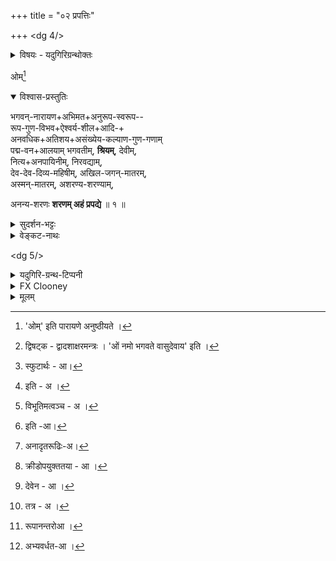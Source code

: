 +++
title = "०२ प्रपत्तिः"

+++
<dg 4/>

<details><summary>विषयः - यदुगिरिग्रन्थोक्तः</summary>

श्रीशरणागतिः
</details>

ओम्[^१_pg5]

[^१_pg5]: 'ओम्' इति पारायणे अनुष्ठीयते ।



<details open><summary>विश्वास-प्रस्तुतिः</summary>

भगवन्-नारायण+अभिमत+अनुरूप-स्वरूप--  
रूप-गुण-विभव+ऐश्वर्य-शील+आदि-+  
अनवधिक+अतिशय+असंख्येय-कल्याण-गुण-गणाम्  
पद्म-वन+आलयाम् भगवतीम्, **श्रियम्**, देवीम्,  
नित्य+अनपायिनीम्, निरवद्याम्,  
देव-देव-दिव्य-महिषीम्, अखिल-जगन्-मातरम्,  
अस्मन्-मातरम्, अशरण्य-शरण्याम्,  

अनन्य-शरणः **शरणम् अहं प्रपद्ये** ॥ १ ॥  
</details>

<details><summary>सुदर्शन-भट्टः</summary>

**भगवन्-नारायण**-शब्दौ गुण-विभूति-पौष्कल्य-परौ,  
द्विषट्काष्टार्णयोर् अपि[^३_pg5] तत्-साहित्य-ज्ञान-परौ च ।  
अनुरूपेऽनभिमतिर्  
अननुरूपे चाभिमतिश्च दृश्यत इति  
तद्-व्युदासाय **अभिमतानुरूपशब्दौ** ।

[^३_pg5]: द्विषट्क - द्वादशाक्षरमन्त्रः । 'ओं नमो भगवते वासुदेवाय' इति ।

रूपानन्तर-**गुण**-शब्दः सौन्दर्यादि-परः ।  
परत्व-सौलभ्य-कोटि-निविष्ट-गुण-जात-प्रदर्शनार्थौ **ऐश्वर्य-शील-शब्दौ** ।  
**अनवधिक** इत्य्-आदि स्पष्टार्थः[^1_pg6] ।  
परत्व-सौलभ्ययोस् समाख्याः प्रमाणयति **पद्म** इत्य्-आदिभिश् चतुर्भिः पदैः ।

[^1_pg6]: स्फुटार्थः - आ।
</details>

<details><summary>वेङ्कट-नाथः</summary>

ननु 'विष्णुपत्नी', (तै.सं. ४-४-१२) 'विष्णुवल्लभा' इत्य्-आदिषु  
भास्करेण प्रभेव पत्याऽसौ निरूप्यताम् ।  
यथोक्तं ताभ्याम् एव;  
'अनन्या हि मया सीता ', (रा.यु.११८-१९)  
'अनन्या राघवेणाऽहम्' (रा. सुं. २१-१५)  
इति।

इह तु तया तन्-निरूपणे व्याख्येयस्थे  
किम् इति भगवताऽसौ +++(सह)+++ निरूप्यते ?  
प्रस्तुतोपयोगार्थम् इति ब्रूमः ।  
भगवद् अभिमतानुरूपत्वे हि तस्यास्,  
तेनेच्छा-विघाताभावात्,  
तद्+++(=लक्ष्मी)+++-विरुद्धेच्छा-विरहाच् च  
ततोऽस्मद्-इष्टं सिद्ध्येत् ।

प्रभया प्रभावत इव व्याख्येय-गतं  
तया तस्य निरूपणम् अपि श्री-वल्लभादि-व्यपदेशेन दर्शयिष्यति ।

इदञ् च परस्-पर-निरूप्यत्वम् अन्यत्राप्य् उक्तम्

> 'तद् एतत्-सूक्ष्म-मिथुनं  
परस्-पर-विचिह्नितम् ।  
आदाव् अन्योन्य-मिश्रत्वात्  
अन्योऽन्य-प्रतिपादकम्' ॥

इति ।  
आदाव् अन्योऽन्य-मिश्रत्वात्  
'शान्तानन्त' (च. श्लो. ४) इत्य्-आदि-[^1_pg5] प्रकारेण  
नित्यम् अन्योऽन्य-सम्बद्धत्वाद् इत्य् अर्थः ।  
न च परस्-पर-निरूप्यत्वे ऽन्योन्याश्रयदोषः,  
प्रभा-प्रभावतोर् इव  
प्रमाणतः प्रकारान्तरेणापि तयोर् निरूपणात् ।

अत्र द्वि-षट्काष्टाक्षर+++(=१२आक्षर-८आक्षर-मन्त्र)+++-गताभ्यां भगवन्-नारायण-शब्दाभ्यां  
'शुद्धे महा-विभूत्य्-आख्ये', (वि.पु.६-५-७२)  
'नर-सम्बन्धिनो नाराः' (अहि.सं.५२-५०)  
इत्य्-आदिभिर् निरुक्ताभ्याम्  
उभय+++(मन्त्र)+++-लिङ्गत्वम् उभय+++(मन्त्रोक्तदेव)+++-विभूतित्वञ् च[^2_pg5] ख्याप्यते।

(

> तत्र पूज्य-पदार्थोक्ति-  
परिभाषा-समन्वितः।  
शब्दोऽयं नोपचारेण +++(नारायणे)+++,  
त्व् अन्यत्र ह्य् उपचारतः॥ ७७॥
>
> उत्पत्तिं प्रलयं चैव  
भूतानाम् आगतिं गतिम्।  
वेत्ति विद्याम् अविद्यां च  
स वाच्यो भगवान् इति॥

)

भगवच्-छब्दस्य  
'उत्पत्तिं प्रलयञ्चैव' (वि.पु.६-५-७८)  
इत्य्-आदि-प्रदर्शित-क्रमेण  
'अन्यत्र ह्य् उपचारतः' (वि.पु.६-५-७८)  
इत्य् औपचारिक-प्रयोग-प्राचुर्यम् अस्ति ।

नारायण शब्दस्य तु तन् नास्ति ।  
कारण-वाक्येषु चानन्यथा-सिद्ध-निःसन्देह-विशेष-निर्धारणोपयुक्तश् चायम् ।

[^1_pg5]: इति - अ ।


[^2_pg5]: विभूतिमत्वञ्च - अ ।

> 'एको ह वै नारायण आसीन्,  
न ब्रह्मा, नेशानः' (महोपनिषत् - ७)

इत्य्-आदि-[^2_pg6] श्रुतेः ।

'सहस्रशीर्षम्' (महाना.उ.११-२५) इत्यनुवाके च  
तेनैव सर्व-पर-विद्या-वेद्य-निर्धारणम् ।  
अतस् तेनात्र विशेष्यस्य निर्देशः ।

ततश् च तद्-विशेषणतया भगवच्-छब्दो  
नात्र[^3_pg6] रूढः -  
उभय+++(मन्त्र)+++-लिङ्गत्व-व्यक्त्य्-अर्थम् एव ।

उक्त-प्रकारं भगवतः +++(लमी-नारायणात्मकं)+++ स्वरूपं  
निरतिशयानन्दतया मुक्तानां नित्यानाम् इव च  
स्वस्याप्य् अभिमतम्,  
ततोऽपि स्व-वल्लभायाः स्व-रूपादिकम्  
इत्य् अभिप्रायेण **अभिमतेत्य्** उक्तम् ।

श्रूयते हि -  
'श्रियं लोके देव-जुष्टामुदाराम्' (श्रीसू. ५) इति ।

निरवधिक क्रीडादिमता[^4_pg6] निरुपाधिक-_देवेन_[^5_pg6] भगवता  
प्रीति-विषयीकृताम् इत्य् अर्थः।

सापेक्ष-निरपेक्षयोः निरपेक्ष-सम्प्रतिपत्तेः,  
बाधकस्य चाभावाद्,  
औचित्यातिशयात्  
तथैव वेद-विद्-व्याख्यातत्वाच् च,  
_देव_-शब्दोऽत्र वासुदेवपरः ।

'देवैर् जुष्टाम्' इति तु मन्दम् ।

स्मर्यते च 'प्राणेभ्योऽपि गरीयसीम्' इति ।

> 'अस्या देव्या मनस् तस्मिन्  
तस्य चास्यां प्रतिष्ठितम् ।  
तेनेयं स च धर्मात्मा  
मुहूर्तम् अपि जीवति' ॥  
(रा. सुं. १५-५२)

इति च ।  
**अभिमतत्वे** ऽपि अननुरूपत्वम्  
**अनुरूपत्वे** ऽपि अनभिमतत्वञ् च  
लोके दृष्टम् इति  
तद्-व्यवच्छेदार्थम् उभयोक्तिः -

यथा

> 'चकर्थ यस्या भवनं भुजान्तरम्'  
> (स्तो.र. ३७)

(

> गुणेन रूपेण विलासचेष्टितैस्  
सदा तवैवोचितया तव श्रिया ॥ ३८ ॥

)

इत्य्-आदि-श्लोकयोः।


लोके केनचिद् आकारेणाभिमताऽनुरूपत्वम्  
आकारान्तरेण तद्-अभावश् च क्वचिद् दृश्यते,  
तद्-व्युदासाय **स्वरूप-रूपादि**-सर्वोक्तिः ।

[^2_pg6]: इति -आ।


[^3_pg6]: अनादृतरूढिः-अ।


[^4_pg6]: क्रीडोपयुक्ततया - आ ।


[^5_pg6]: देवेन - आ ।


###### लक्ष्मी-स्वरूपादेः भगवत्-स्वरूपाद्यानुरूप्य-स्थापनम्
अत्र तु[^6_pg6] स्वरूपस्य गुणत्वायोगात्,  
**स्वरूपं, रूपं गुणः विभवैश्वर्य-शीलाद्य्-अनवधिकातिशय-असङ्ख्येय-कल्याण-गुण-गणश्** च इति द्वन्द्वः ।


[^6_pg6]: तत्र - अ ।


<dg 6/>

**अनुरूपत्वम्** इह  
सम्बन्धे सति प्रकृष्टं सादृश्यम् ।  
यथा 'परस्परस्य सदृशौ प्रमाणेङ्गित-चेष्टितैः' (रा. बा. ४८-५) इति,

रत्न-काञ्चन-मुक्ता-प्रवालादेर् इव  
स्वसम्बन्धेन शोभातिशय-हेतुत्व-रूपम् औचित्यं वा;  
यथा

> 'अतीव रामः शुशुभे ऽतिकामया  
विभुः श्रिया विष्णुर् इवामरेश्वरः' ॥  
(रा.बा.७७-२९)

इति, यथा च

> 'तुल्य-शील-वयो-वृत्तां  
तुल्याभिजन-लक्षणाम् ।  
राघवोऽर्हति वैदेहीं  
तञ्चेऽयम् असितेक्षणा' ॥  
(रा. सुं. १६-५)

इति च ।  
अत्र वयो-लक्षणयोस् _तुल्य_-शब्दः औचित्य-परः;  
दम्पत्योर् न्यूनाधिक-वयस्कत्वात्+++(4)+++,  
स्त्री-पुंस-लक्षणानाञ् च भिन्न-प्रकारत्वात्।  
तत्-सहोक्तया शीलादिष्व् अप्य् औचित्य-पर एव -  
_तुल्य_-शब्दोक्तार्थस्य '_अर्हति_' इति समुदाय-निर्देशाच् च ।

यद् वा, अर्हत्त्वस्य साधकतया _तुल्य_-शब्देन सदृशत्वम् उच्यते ।  
वयसस् सदृशत्वं

> 'धन-कनक-द्युती युव-दशाम् अपि मुग्ध-दशाम्' (श्रीगु.र.को. ३५)

इत्युक्तम् आसन्नतरत्वम् ।

लक्षणस्य सदृशत्वं  
पति-लक्षणवत् सर्वोत्कर्ष-व्यञ्जकत्वम्;  
येन स पुरुषोत्तमः;  
सा च

> 'सर्वलक्षणसम्पन्ना  
नारीणामुत्तमोत्तमा',  
(रा.बा. १-२७)

इत्युच्यते ।

> सदा तवैवोचितया तव श्रिया (स्तो. र. ३८)

> 'आहुस् स्वैर् अनुरूप-रूप-विभवैः'  
(च.श्लो.४)

इत्य्-आदिकम् अत्रानुसन्धेयम् ।  
भगवत्-**स्वरूपादेः** एतत्-स्वरूपादीनां  
स्यथा-क्रमम् आनुरूप्यम् ऊह्यम् ।

तत्र **स्वरूपं** स्वासाधारण-धर्म-निरूप्यं धर्मि,  
तस्यानुरूप्यम्,  
'नानयोर् विद्यते परम्' (वि.पु.१-८-३५) इत्य्-आदिषु ग्राह्यम् ।

**रूपं** हि, 'हिरण्यवर्णाम्' (श्रीसू. १) इत्य्-आद्य् आम्नातम् ।  
**तस्यानुरूपत्वं** हि अति-रमणीयत्व-नित्यत्वाऽप्राकृतत्वादि विशिष्टम् अद्भुततमत्वम्,  
'नित्यैवैषा' (वि.पु. १-८-१७) इत्य् उपक्रम्य

> 'विष्णोर् देहानुरूपां वै  
करोत्य् एषाऽऽत्मनस् तनूम्'  
(वि.पु.१-९-१४५)

इति च निगमितम् ।

अत्र रूपाद् अनन्तरो[^1_pg7] **गुण**-शब्दस् सौन्दर्यादि दिव्य-विग्रह-गुण परः ।

> 'गुणाद् रूप-गुणाच् चापि  
प्रीतिर् भूयो व्यवर्धत[^2_pg7] (रा.बा.७७-२९)

इतिवत् विग्रह-गुणानां स्वरूप-गुणानाञ् च पृथङ् निर्देशः  
प्रीत्य्-अतिशय-द्योतनार्थः ।

[^1_pg7]: रूपानन्तरोआ ।

[^2_pg7]: अभ्यवर्धत-आ ।

<dg 7/>


</details>

<dg 5/>

<details><summary>यदुगिरि-ग्रन्थ-टिप्पनी</summary>

**भगवच्**-छब्दस्य हेयगुण-रहितस् सन् समस्त-कल्याण-गुणाकरः इत्यर्थः ।
</details>


<details><summary>FX Clooney</summary>

With no other help to resort to, I seek Thee, SrI Devi, full of all benovolent qualities, seated in a forest of lotus flowers: (Thou art) the refuge for all the helpless; (Thou art) my Mother, indeed the Mother of the whole world. The crowned Divine Queen of the Lord of the devAs, the pure and the unsullied, never separated from the Lord; Thyself, Thine form, its qualities, and the most wonderful, limitless innumerable collections of auspicious qualities of Thine such as, greatness, Rulership and high virtues, all to His liking and worthy of the natural form and qualities of BhagavAn nArAyaNa.
</details>


<details><summary>मूलम्</summary>

भगवन्नारायणाभिमतानुरूप स्वरूपरूप गुणविभव ऐश्वर्य शीलाद्यनवधिकातिशय असंख्येय कल्याणगुणगणां पद्मवनालयां भगवतीं श्रियं देवीं नित्यानपायिनीं निरवद्यां देवदेवदिव्यमहिषीम् अखिलजगन्मातरम् अस्मन्मातरम् अशरण्यशरण्याम् अनन्यशरणः शरणमहं प्रपद्ये ।
</details>
